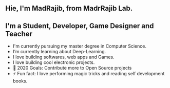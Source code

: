 ## Hie, I'm MadRajib, from MadrRajib Lab. 

## I'm a Student, Developer, Game Designer and Teacher  

- I'm currently pursuing my master degree in Computer Science.  
- I’m currently learning about Deep-Learning.
- I love building softwares, web apps and Games.
- I love building cool electronic projects.  
- 🥅 2020 Goals: Contribute more to Open Source projects
- ⚡ Fun fact: I love performing magic tricks and reading self development books.
